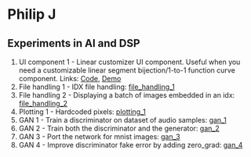 # Philip J
## Experiments in AI and DSP
1. UI component 1 - Linear customizer UI component. Useful when you need a customizable linear segment bijection/1-to-1 function curve component. Links: [Code](https://github.com/philipjos/philipjos.github.io/blob/main/custom_line_ui/script.js), [Demo](https://philipjos.github.io/custom_line_ui/)
1. File handling 1 - IDX file handling: [file_handling_1](https://github.com/philipjos/image_file_handling/blob/main/idx_handling.py)
2. File handling 2 - Displaying a batch of images embedded in an idx: [file_handling_2](https://github.com/philipjos/image_file_handling/blob/main/idx_image_batch_display.py)
3. Plotting 1 - Hardcoded pixels: [plotting_1](https://github.com/philipjos/image_file_handling/blob/main/pyplot_hardcoded_pixels.py)
3. GAN 1 - Train a discriminator on dataset of audio samples: [gan_1](https://github.com/philipjos/MLP-GAN-discriminator-training)
4. GAN 2 - Train both the discriminator and the generator: [gan_2](https://github.com/philipjos/GAN/blob/main/mlp/on_audio_samples/main.py)
5. GAN 3 - Port the network for mnist images: [gan_3](https://github.com/philipjos/GAN/blob/main/mlp/on_mnist/version_1.py)
6. GAN 4 - Improve discriminator fake error by adding zero_grad: [gan_4](https://github.com/philipjos/GAN/blob/main/mlp/on_mnist/version_2.py)
